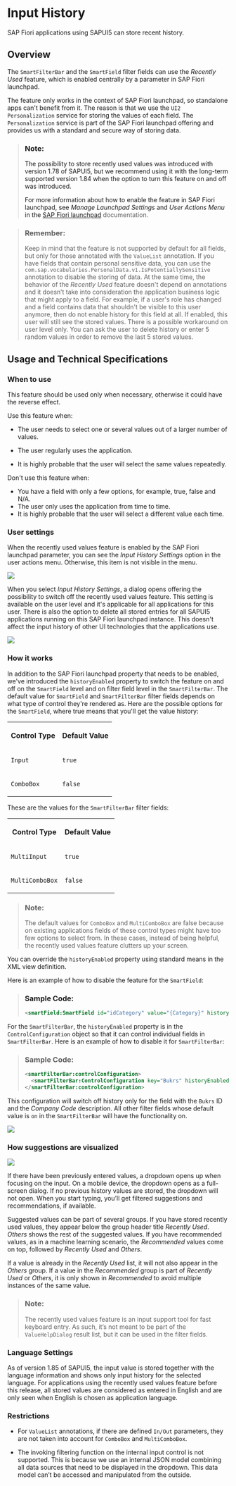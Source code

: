 <!-- loio152f84f322f34d6f91917f8f1a35833c -->

# Input History

SAP Fiori applications using SAPUI5 can store recent history.



<a name="loio152f84f322f34d6f91917f8f1a35833c__section_dz5_mf5_w4b"/>

## Overview

The `SmartFilterBar` and the `SmartField` filter fields can use the *Recently Used* feature, which is enabled centrally by a parameter in SAP Fiori launchpad.

The feature only works in the context of SAP Fiori launchpad, so standalone apps can't benefit from it. The reason is that we use the `UI2 Personalization` service for storing the values of each field. The `Personalization` service is part of the SAP Fiori launchpad offering and provides us with a standard and secure way of storing data.

> ### Note:  
> The possibility to store recently used values was introduced with version 1.78 of SAPUI5, but we recommend using it with the long-term supported version 1.84 when the option to turn this feature on and off was introduced.
> 
> For more information about how to enable the feature in SAP Fiori launchpad, see *Manage Launchpad Settings* and *User Actions Menu* in the [SAP Fiori launchpad](https://help.sap.com/viewer/4fc8d03390c342da8a60f8ee387bca1a/latest/en-US) documentation.

> ### Remember:  
> Keep in mind that the feature is not supported by default for all fields, but only for those annotated with the `ValueList` annotation. If you have fields that contain personal sensitive data, you can use the `com.sap.vocabularies.PersonalData.v1.IsPotentiallySensitive` annotation to disable the storing of data. At the same time, the behavior of the *Recently Used* feature doesn't depend on annotations and it doesn’t take into consideration the application business logic that might apply to a field. For example, if a user's role has changed and a field contains data that shouldn't be visible to this user anymore, then do not enable history for this field at all. If enabled, this user will still see the stored values. There is a possible workaround on user level only. You can ask the user to delete history or enter 5 random values in order to remove the last 5 stored values.



<a name="loio152f84f322f34d6f91917f8f1a35833c__section_j1h_mr5_w4b"/>

## Usage and Technical Specifications



### When to use

This feature should be used only when necessary, otherwise it could have the reverse effect.

Use this feature when:

-   The user needs to select one or several values out of a larger number of values.

-   The user regularly uses the application.

-   It is highly probable that the user will select the same values repeatedly.


Don't use this feature when:

-   You have a field with only a few options, for example, true, false and N/A.
-   The user only uses the application from time to time.
-   It is highly probable that the user will select a different value each time.



### User settings

When the recently used values feature is enabled by the SAP Fiori launchpad parameter, you can see the *Input History Settings* option in the user actions menu. Otherwise, this item is not visible in the menu.

![](images/Launchpad_User_Settings_Menu_0d10b51.png)

When you select *Input History Settings*, a dialog opens offering the possibility to switch off the recently used values feature. This setting is available on the user level and it's applicable for all applications for this user. There is also the option to delete all stored entries for all SAPUI5 applications running on this SAP Fiori launchpad instance. This doesn't affect the input history of other UI technologies that the applications use.

![](images/Input_History_Settings_9d7b39f.png)



### How it works

In addition to the SAP Fiori launchpad property that needs to be enabled, we've introduced the `historyEnabled` property to switch the feature on and off on the `SmartField` level and on filter field level in the `SmartFilterBar`. The default value for `SmartField` and `SmartFilterBar` filter fields depends on what type of control they're rendered as. Here are the possible options for the `SmartField`, where true means that you'll get the value history:


<table>
<tr>
<th valign="top">

Control Type

</th>
<th valign="top">

Default Value

</th>
</tr>
<tr>
<td valign="top">

`Input` 

</td>
<td valign="top">

`true`

</td>
</tr>
<tr>
<td valign="top">

`ComboBox`

</td>
<td valign="top">

`false`

</td>
</tr>
</table>

These are the values for the `SmartFilterBar` filter fields:


<table>
<tr>
<th valign="top">

Control Type

</th>
<th valign="top">

Default Value

</th>
</tr>
<tr>
<td valign="top">

`MultiInput`

</td>
<td valign="top">

`true`

</td>
</tr>
<tr>
<td valign="top">

`MultiComboBox`

</td>
<td valign="top">

`false`

</td>
</tr>
</table>

> ### Note:  
> The default values for `ComboBox` and `MultiComboBox` are false because on existing applications fields of these control types might have too few options to select from. In these cases, instead of being helpful, the recently used values feature clutters up your screen.

You can override the `historyEnabled` property using standard means in the XML view definition.

Here is an example of how to disable the feature for the `SmartField`:

> ### Sample Code:  
> ```xml
> <smartField:SmartField id="idCategory" value="{Category}" historyEnabled="false"> <smartField:SmartField id="idCategory" value="{Category}" historyEnabled="false"> 
> ```

For the `SmartFilterBar`, the `historyEnabled` property is in the `ControlConfiguration` object so that it can control individual fields in `SmartFilterBar`. Here is an example of how to disable it for `SmartFilterBar`:

> ### Sample Code:  
> ```xml
> <smartFilterBar:controlConfiguration>
>   <smartFilterBar:ControlConfiguration key="Bukrs" historyEnabled="false" /> 
> </smartFilterBar:controlConfiguration>
> ```

This configuration will switch off history only for the field with the `Bukrs` ID and the *Company Code* description. All other filter fields whose default value is `on` in the `SmartFilterBar` will have the functionality on.

![](images/SmartFilterBar_with_HistoryEnabled_Switched_Off_ff0c24e.png)



### How suggestions are visualized

![](images/Recently_Used_Values_when_enabled_for_SmartFilterBar_1009ebe.png)

If there have been previously entered values, a dropdown opens up when focusing on the input. On a mobile device, the dropdown opens as a full-screen dialog. If no previous history values are stored, the dropdown will not open. When you start typing, you’ll get filtered suggestions and recommendations, if available.

Suggested values can be part of several groups. If you have stored recently used values, they appear below the group header title *Recently Used*. *Others* shows the rest of the suggested values. If you have recommended values, as in a machine learning scenario, the *Recommended* values come on top, followed by *Recently Used* and *Others*.

If a value is already in the *Recently Used* list, it will not also appear in the *Others* group. If a value in the *Recommended* group is part of *Recently Used* or *Others*, it is only shown in *Recommended* to avoid multiple instances of the same value.

> ### Note:  
> The recently used values feature is an input support tool for fast keyboard entry. As such, it’s not meant to be part of the `ValueHelpDialog` result list, but it can be used in the filter fields.



### Language Settings

As of version 1.85 of SAPUI5, the input value is stored together with the language information and shows only input history for the selected language. For applications using the recently used values feature before this release, all stored values are considered as entered in English and are only seen when English is chosen as application language.



### Restrictions

-   For `ValueList` annotations, if there are defined `In/Out` parameters, they are not taken into account for `ComboBox` and `MultiComboBox`.

-   The invoking filtering function on the internal input control is not supported. This is because we use an internal JSON model combining all data sources that need to be displayed in the dropdown. This data model can’t be accessed and manipulated from the outside.


